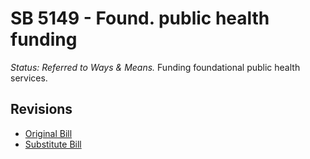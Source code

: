 # SB 5149 - Found. public health funding
*Status: Referred to Ways & Means.*
Funding foundational public health services.

## Revisions
* [Original Bill](1/)
* [Substitute Bill](S/)